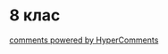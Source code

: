 <div id="hypercomments_widget" class="js-hypercomments-widget invisible"></div>

# 8 клас


<div class="js-hypercomments-container">
<a href="http://hypercomments.com" class="hc-link" title="comments widget">comments powered by HyperComments</a>
</div>